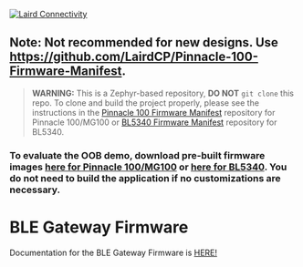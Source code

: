 [![Laird Connectivity](https://lairdcp.github.io/assets/images/site/logo-rgb-sm.png)](https://www.lairdconnect.com/)

## **Note:** Not recommended for new designs. Use https://github.com/LairdCP/Pinnacle-100-Firmware-Manifest.

> **WARNING:** This is a Zephyr-based repository, **DO NOT** `git clone` this repo. To clone and build the project properly, please see the instructions in the [Pinnacle 100 Firmware Manifest](https://github.com/LairdCP/Pinnacle-100-Firmware-Manifest) repository for Pinnacle 100/MG100 or [BL5340 Firmware Manifest](https://github.com/LairdCP/BL5340_Firmware_Manifest) repository for BL5340.

### To evaluate the OOB demo, download pre-built firmware images [here for Pinnacle 100/MG100](https://github.com/LairdCP/Pinnacle-100-Firmware-Manifest/releases) or [here for BL5340](https://github.com/LairdCP/BL5340_Firmware_Manifest/releases). You do not need to build the application if no customizations are necessary.

# BLE Gateway Firmware

Documentation for the BLE Gateway Firmware is [HERE!](https://lairdcp.github.io/guides/ble-gateway-firmware/1.0/Introduction.html)
